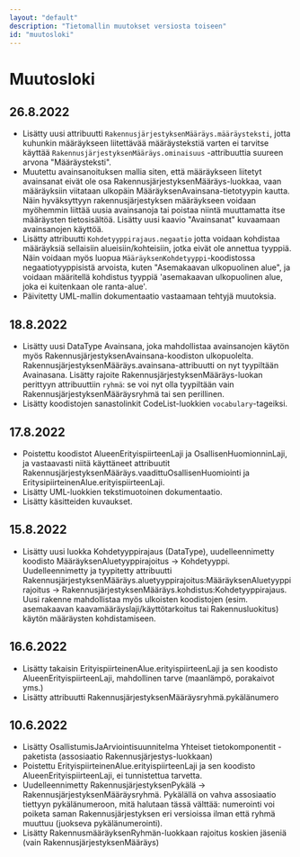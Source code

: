 ```yaml
---
layout: "default"
description: "Tietomallin muutokset versiosta toiseen"
id: "muutosloki"
---
```

# Muutosloki

## 26.8.2022
* Lisätty uusi attribuutti ```RakennusjärjestyksenMääräys.määräysteksti```, jotta kuhunkin määräykseen liitettävää määräystekstiä varten ei tarvitse käyttää ```RakennusjärjestyksenMääräys.ominaisuus``` -attribuuttia suureen arvona "Määräysteksti".
* Muutettu avainsanoituksen mallia siten, että määräykseen liitetyt avainsanat eivät ole osa RakennusjärjestyksenMääräys-luokkaa, vaan määräyksiin viitataan ulkopäin MääräyksenAvainsana-tietotyypin kautta. Näin hyväksyttyyn rakennusjärjestyksen määräykseen voidaan myöhemmin liittää uusia avainsanoja tai poistaa niintä muuttamatta itse määräysten tietosisältöä. Lisätty uusi kaavio "Avainsanat" kuvaamaan avainsanojen käyttöä.
* Lisätty attribuutti ```Kohdetyyppirajaus.negaatio``` jotta voidaan kohdistaa määräyksiä sellaisiin alueisiin/kohteisiin, jotka eivät ole annettua tyyppiä. Näin voidaan myös luopua ```MääräyksenKohdetyyppi```-koodistossa negaatiotyyppisistä arvoista, kuten "Asemakaavan ulkopuolinen alue", ja voidaan määritellä kohdistus tyyppiä 'asemakaavan ulkopuolinen alue, joka ei kuitenkaan ole ranta-alue'.
* Päivitetty UML-mallin dokumentaatio vastaamaan tehtyjä muutoksia.

## 18.8.2022
* Lisätty uusi DataType Avainsana, joka mahdollistaa avainsanojen käytön myös RakennusjärjestyksenAvainsana-koodiston ulkopuolelta. RakennusjärjestyksenMääräys.avainsana-attribuutti on nyt tyypiltään Avainasana. Lisätty rajoite RakennusjärjestyksenMääräys-luokan perittyyn attribuuttiin ```ryhmä```: se voi nyt olla tyypiltään vain RakennusjärjestyksenMääräysryhmä tai sen perillinen.
* Lisätty koodistojen sanastolinkit CodeList-luokkien ```vocabulary```-tageiksi.

## 17.8.2022
* Poistettu koodistot AlueenErityispiirteenLaji ja OsallisenHuomionninLaji, ja vastaavasti niitä käyttäneet attribuutit RakennusjärjestyksenMääräys.vaadittuOsallisenHuomiointi ja EritysipiirteinenAlue.erityispiirteenLaji.
* Lisätty UML-luokkien tekstimuotoinen dokumentaatio.
* Lisätty käsitteiden kuvaukset.

## 15.8.2022
* Lisätty uusi luokka Kohdetyyppirajaus (DataType), uudelleennimetty koodisto MääräyksenAluetyyppirajoitus -> Kohdetyyppi. Uudelleennimetty ja tyypitetty attribuutti RakennusjärjestyksenMääräys.aluetyyppirajoitus:MääräyksenAluetyyppirajoitus -> RakennusjärjestyksenMääräys.kohdistus:Kohdetyyppirajaus. Uusi rakenne mahdollistaa myös ulkoisten koodistojen (esim. asemakaavan kaavamääräyslaji/käyttötarkoitus tai Rakennusluokitus) käytön määräysten kohdistamiseen.

## 16.6.2022
* Lisätty takaisin ErityispiirteinenAlue.erityispiirteenLaji ja sen koodisto AlueenErityispiirteenLaji, mahdollinen tarve (maanlämpö, porakaivot yms.)
* Lisätty attribuutti RakennusjärjestyksenMääräysryhmä.pykälänumero

## 10.6.2022

* Lisätty OsallistumisJaArviointisuunnitelma Yhteiset tietokomponentit -paketista (assosiaatio Rakennusjärjestys-luokkaan)
* Poistettu ErityispiirteinenAlue.erityispiirteenLaji ja sen koodisto AlueenErityispiirteenLaji, ei tunnistettua tarvetta.
* Uudelleennimetty RakennusjärjestyksenPykälä -> RakennusjärjestyksenMääräysryhmä. Pykälällä on vahva assosiaatio tiettyyn pykälänumeroon, mitä halutaan tässä välttää: numerointi voi poiketa saman Rakennusjärjestyksen eri versioissa ilman että ryhmä muuttuu (juokseva pykälänumerointi).
* Lisätty RakennusmääräyksenRyhmän-luokkaan rajoitus koskien jäseniä (vain RakennusjärjestyksenMääräys)